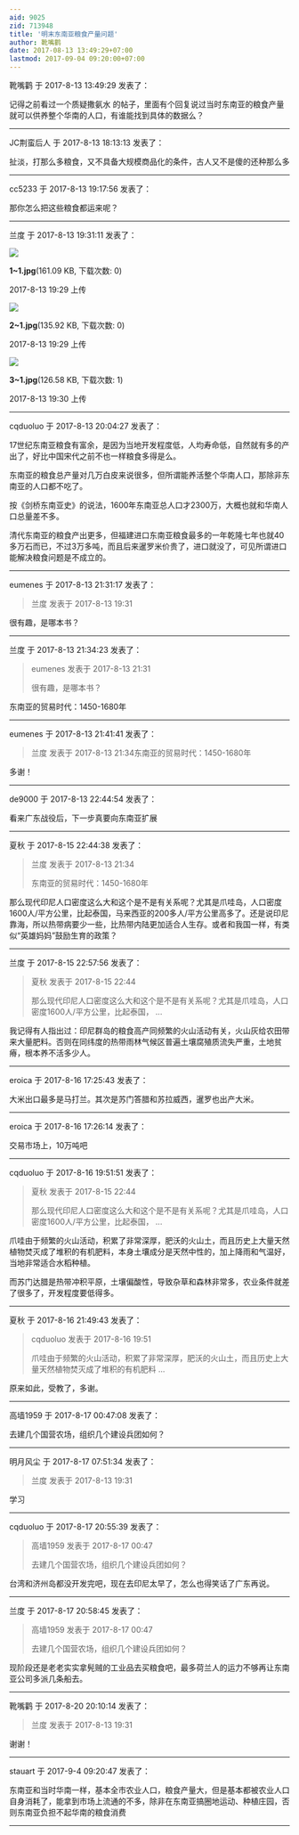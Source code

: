 ```yaml
---
aid: 9025
zid: 713948
title: '明末东南亚粮食产量问题'
author: 靴嘴鹳
date: 2017-08-13 13:49:29+07:00
lastmod: 2017-09-04 09:20:00+07:00
---
```


靴嘴鹳 于 2017-8-13 13:49:29 发表了：

记得之前看过一个质疑撒氨水 的帖子，里面有个回复说过当时东南亚的粮食产量就可以供养整个华南的人口，有谁能找到具体的数据么？

---------

JC荆蛮后人 于 2017-8-13 18:13:13 发表了：

扯淡，打那么多粮食，又不具备大规模商品化的条件，古人又不是傻的还种那么多

---------

cc5233 于 2017-8-13 19:17:56 发表了：

那你怎么把这些粮食都运来呢？

---------

兰度 于 2017-8-13 19:31:11 发表了：

![](https://cdn.jsdelivr.net/gh/lzjluzijie/beichao@main/static/img/192944jv55hro89f75qo55.jpg)



**1~1.jpg**(161.09 KB, 下载次数: 0)



2017-8-13 19:29 上传



![](https://cdn.jsdelivr.net/gh/lzjluzijie/beichao@main/static/img/192957j4c740k4bmmm4mmi.jpg)



**2~1.jpg**(135.92 KB, 下载次数: 0)



2017-8-13 19:29 上传



![](https://cdn.jsdelivr.net/gh/lzjluzijie/beichao@main/static/img/193008i1c29lxc6049zc41.jpg)



**3~1.jpg**(126.58 KB, 下载次数: 1)



2017-8-13 19:30 上传

---------

cqduoluo 于 2017-8-13 20:04:27 发表了：

17世纪东南亚粮食有富余，是因为当地开发程度低，人均寿命低，自然就有多的产出了，好比中国宋代之前不也一样粮食多得是么。

东南亚的粮食总产量对几万白皮来说很多，但所谓能养活整个华南人口，那除非东南亚的人口都不吃了。

按《剑桥东南亚史》的说法，1600年东南亚总人口才2300万，大概也就和华南人口总量差不多。

清代东南亚的粮食产出更多，但福建进口东南亚粮食最多的一年乾隆七年也就40多万石而已，不过3万多吨，而且后来暹罗米价贵了，进口就没了，可见所谓进口能解决粮食问题是不成立的。

---------

eumenes 于 2017-8-13 21:31:17 发表了：

> 兰度 发表于 2017-8-13 19:31



很有趣，是哪本书？

---------

兰度 于 2017-8-13 21:34:23 发表了：

> eumenes 发表于 2017-8-13 21:31
> 
> 很有趣，是哪本书？



东南亚的贸易时代：1450-1680年

---------

eumenes 于 2017-8-13 21:41:41 发表了：

> 兰度 发表于 2017-8-13 21:34东南亚的贸易时代：1450-1680年



多谢！

---------

de9000 于 2017-8-13 22:44:54 发表了：

看来广东战役后，下一步真要向东南亚扩展

---------

夏秋 于 2017-8-15 22:44:38 发表了：

> 兰度 发表于 2017-8-13 21:34
> 
> 东南亚的贸易时代：1450-1680年



那么现代印尼人口密度这么大和这个是不是有关系呢？尤其是爪哇岛，人口密度1600人/平方公里，比起泰国，马来西亚的200多人/平方公里高多了。还是说印尼靠海，所以热带病要少一些，比热带内陆更加适合人生存。或者和我国一样，有类似“英雄妈妈”鼓励生育的政策？

---------

兰度 于 2017-8-15 22:57:56 发表了：

> 夏秋 发表于 2017-8-15 22:44
> 
> 那么现代印尼人口密度这么大和这个是不是有关系呢？尤其是爪哇岛，人口密度1600人/平方公里，比起泰国， ...



我记得有人指出过：印尼群岛的粮食高产同频繁的火山活动有关，火山灰给农田带来大量肥料。否则在同纬度的热带雨林气候区普遍土壤腐殖质流失严重，土地贫瘠，根本养不活多少人。

---------

eroica 于 2017-8-16 17:25:43 发表了：

大米出口最多是马打兰。其次是苏门答腊和苏拉威西，暹罗也出产大米。

---------

eroica 于 2017-8-16 17:26:14 发表了：

交易市场上，10万吨吧

---------

cqduoluo 于 2017-8-16 19:51:51 发表了：

> 夏秋 发表于 2017-8-15 22:44
> 
> 那么现代印尼人口密度这么大和这个是不是有关系呢？尤其是爪哇岛，人口密度1600人/平方公里，比起泰国， ...



爪哇由于频繁的火山活动，积累了非常深厚，肥沃的火山土，而且历史上大量天然植物焚灭成了堆积的有机肥料，本身土壤成分是天然中性的，加上降雨和气温好，当地非常适合水稻种植。

而苏门达腊是热带冲积平原，土壤偏酸性，导致杂草和森林非常多，农业条件就差了很多了，开发程度要低得多。

---------

夏秋 于 2017-8-16 21:49:43 发表了：

> cqduoluo 发表于 2017-8-16 19:51
> 
> 爪哇由于频繁的火山活动，积累了非常深厚，肥沃的火山土，而且历史上大量天然植物焚灭成了堆积的有机肥料 ...



原来如此，受教了，多谢。

---------

高墙1959 于 2017-8-17 00:47:08 发表了：

去建几个国营农场，组织几个建设兵团如何？

---------

明月风尘 于 2017-8-17 07:51:34 发表了：

> 兰度 发表于 2017-8-13 19:31



学习

---------

cqduoluo 于 2017-8-17 20:55:39 发表了：

> 高墙1959 发表于 2017-8-17 00:47
> 
> 去建几个国营农场，组织几个建设兵团如何？



台湾和济州岛都没开发完吧，现在去印尼太早了，怎么也得笑话了广东再说。

---------

兰度 于 2017-8-17 20:58:45 发表了：

> 高墙1959 发表于 2017-8-17 00:47
> 
> 去建几个国营农场，组织几个建设兵团如何？



现阶段还是老老实实拿髡贼的工业品去买粮食吧，最多荷兰人的运力不够再让东南亚公司多派几条船去。

---------

靴嘴鹳 于 2017-8-20 20:10:14 发表了：

> 兰度 发表于 2017-8-13 19:31



谢谢！

---------

stauart 于 2017-9-4 09:20:47 发表了：

东南亚和当时华南一样，基本全市农业人口，粮食产量大，但是基本都被农业人口自身消耗了，能拿到市场上流通的不多，除非在东南亚搞圈地运动、种植庄园，否则东南亚负担不起华南的粮食消费

---------

